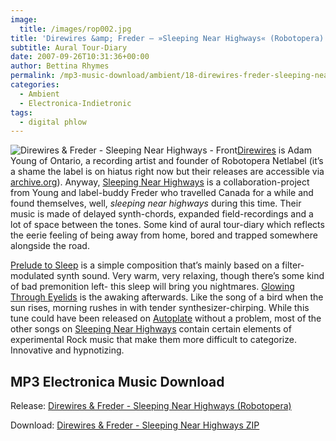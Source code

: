 ```yaml
---
image:
  title: /images/rop002.jpg
title: 'Direwires &amp; Freder – »Sleeping Near Highways« (Robotopera)'
subtitle: Aural Tour-Diary
date: 2007-09-26T10:31:36+00:00
author: Bettina Rhymes
permalink: /mp3-music-download/ambient/18-direwires-freder-sleeping-near-highways-robotopera
categories:
  - Ambient
  - Electronica-Indietronic
tags:
  - digital phlow
---
```

<img class="right" src="{{ site.url }}{{ site.baseurl }}/images/rop002.thumbnail.jpg" alt="Direwires & Freder - Sleeping Near Highways - Front" />[Direwires](http://www.myspace.com/direwires "Direwires @ myspace.com") is Adam Young of Ontario, a recording artist and founder of Robotopera Netlabel (it’s a shame the label is on hiatus right now but their releases are accessible via [archive.org](http://www.archive.org/details/robotopera "Robotopera @ archive.org")). Anyway, [Sleeping Near Highways](http://www.archive.org/details/rop002 "Sleeping Near Highways @ Robotopera") is a collaboration-project from Young and label-buddy Freder who travelled Canada for a while and found themselves, well, _sleeping near highways_ during this time. Their music is made of delayed synth-chords, expanded field-recordings and a lot of space between the tones. Some kind of aural tour-diary which reflects the eerie feeling of being away from home, bored and trapped somewhere alongside the road.<!--more-->

[Prelude to Sleep](http://www.archive.org/download/rop002/01_Prelude_to_Sleep.mp3 "Prelude to Sleep MP3") is a simple composition that’s mainly based on a filter-modulated synth sound. Very warm, very relaxing, though there’s some kind of bad premonition left- this sleep will bring you nightmares. [Glowing Through Eyelids](http://www.archive.org/download/rop002/02_Glowing_Through_Eyelids.mp3 "Glowing through Eyelids MP3") is the awaking afterwards. Like the song of a bird when the sun rises, morning rushes in with tender synthesizer-chirping. While this tune could have been released on [Autoplate](http://autoplate.cc/ "Autoplate Netlabel") without a problem, most of the other songs on [Sleeping Near Highways](http://www.archive.org/details/rop002 "Sleeping Near Highways @ Robotopera") contain certain elements of experimental Rock music that make them more difficult to categorize. Innovative and hypnotizing.

## MP3 Electronica Music Download

Release: [Direwires & Freder - Sleeping Near Highways (Robotopera)](http://www.archive.org/details/rop002)
  
Download: [Direwires & Freder - Sleeping Near Highways ZIP](http://www.archive.org/compress/rop002)
